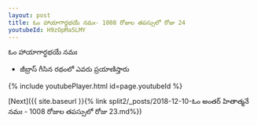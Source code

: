 ```yaml
---
layout: post
title: ఓం హాయాగార్ధభయే నమః- 1008 రోజుల తపస్సులో రోజు 24
youtubeId: H9zOpMa5LMY
---
```

 
 
 ఓం హాయాగార్ధభయే నమః  
 
 -  జీబ్రాస్ గీసిన రథంలో ఎవరు ప్రయాణిస్తారు 
 
  
 
  
 
 
 
 
 
 


{% include youtubePlayer.html id=page.youtubeId %}
 
[Next]({{ site.baseurl }}{% link  split2/_posts/2018-12-10-ఓం అంతర్ హితాత్మనే నమః - 1008 రోజుల తపస్సులో రోజు 23.md%})
 

